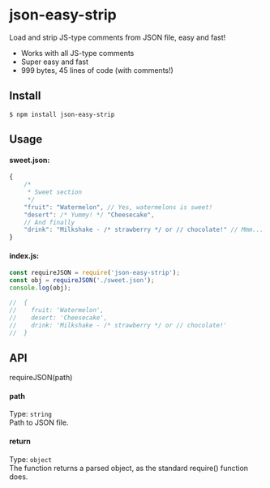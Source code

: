 # json-easy-strip
Load and strip JS-type comments from JSON file, easy and fast!

- Works with all JS-type comments
- Super easy and fast
- 999 bytes, 45 lines of code (with comments!)

## Install
```
$ npm install json-easy-strip
```

## Usage
#### sweet.json:
```JavaScript
{
	/*
	 * Sweet section
	 */
	"fruit": "Watermelon", // Yes, watermelons is sweet!
	"desert": /* Yummy! */ "Cheesecake",
	// And finally
	"drink": "Milkshake - /* strawberry */ or // chocolate!" // Mmm...
}
```

#### index.js:
```JavaScript
const requireJSON = require('json-easy-strip');
const obj = requireJSON('./sweet.json');
console.log(obj);

//  {
//    fruit: 'Watermelon',
//    desert: 'Cheesecake',
//    drink: 'Milkshake - /* strawberry */ or // chocolate!'
//  }

```

## API
requireJSON(path)
#### path
Type: `string`  
Path to JSON file.

#### return
Type: `object`  
The function returns a parsed object, as the standard require() function does.
